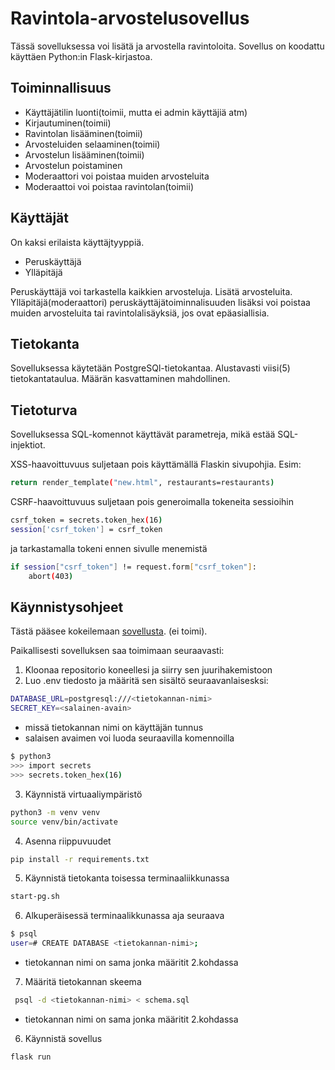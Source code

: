 # Ravintola-arvostelusovellus

Tässä sovelluksessa voi lisätä ja arvostella ravintoloita.
Sovellus on koodattu käyttäen Python:in Flask-kirjastoa.

## Toiminnallisuus

- Käyttäjätilin luonti(toimii, mutta ei admin käyttäjiä atm)
- Kirjautuminen(toimii)
- Ravintolan lisääminen(toimii)
- Arvosteluiden selaaminen(toimii)
- Arvostelun lisääminen(toimii)
- Arvostelun poistaminen
- Moderaattori voi poistaa muiden arvosteluita
- Moderaattoi voi poistaa ravintolan(toimii)

## Käyttäjät 

On kaksi erilaista käyttäjtyyppiä. 

- Peruskäyttäjä
- Ylläpitäjä

Peruskäyttäjä voi tarkastella kaikkien arvosteluja. Lisätä arvosteluita.
Ylläpitäjä(moderaattori) peruskäyttäjätoiminnalisuuden lisäksi voi poistaa muiden arvosteluita tai ravintolalisäyksiä, jos ovat epäasiallisia.

## Tietokanta

Sovelluksessa käytetään PostgreSQl-tietokantaa. Alustavasti viisi(5) tietokantataulua. Määrän kasvattaminen mahdollinen.

## Tietoturva

Sovelluksessa SQL-komennot käyttävät parametreja, mikä estää SQL-injektiot.

XSS-haavoittuvuus suljetaan pois käyttämällä Flaskin sivupohjia. Esim:

```bash
return render_template("new.html", restaurants=restaurants)
```
CSRF-haavoittuvuus suljetaan pois generoimalla tokeneita sessioihin

```bash
csrf_token = secrets.token_hex(16)
session['csrf_token'] = csrf_token
```

ja tarkastamalla tokeni ennen sivulle menemistä 

```bash
if session["csrf_token"] != request.form["csrf_token"]:
    abort(403)

```

## Käynnistysohjeet

Tästä pääsee kokeilemaan [sovellusta](https://ravintola-arvostelu.fly.dev/). (ei toimi). 

Paikallisesti sovelluksen saa toimimaan seuraavasti:

1. Kloonaa repositorio koneellesi ja siirry sen juurihakemistoon
2. Luo .env tiedosto ja määritä sen sisältö seuraavanlaisesksi:

```bash
DATABASE_URL=postgresql:///<tietokannan-nimi>
SECRET_KEY=<salainen-avain>
```
- missä tietokannan nimi on käyttäjän tunnus
- salaisen avaimen voi luoda seuraavilla komennoilla

```bash
$ python3
>>> import secrets
>>> secrets.token_hex(16)
```

3. Käynnistä virtuaaliympäristö

```bash
python3 -m venv venv
source venv/bin/activate
```
4. Asenna riippuvuudet

```bash
pip install -r requirements.txt
```
5. Käynnistä tietokanta toisessa terminaaliikkunassa

```bash
start-pg.sh
```
6. Alkuperäisessä terminaalikkunassa aja seuraava

```bash
$ psql
user=# CREATE DATABASE <tietokannan-nimi>;
```
- tietokannan nimi on sama jonka määritit 2.kohdassa

7. Määritä tietokannan skeema

```bash
 psql -d <tietokannan-nimi> < schema.sql
```
- tietokannan nimi on sama jonka määritit 2.kohdassa

6. Käynnistä sovellus

```bash
flask run
```

